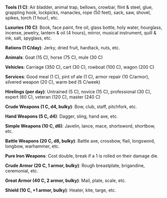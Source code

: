 **Tools (1 C)**: Air bladder, animal trap, bellows, crowbar, flint & steel, glue, grappling hook, lockpicks, manacles, rope (50 feet), sack, saw, shovel, spikes, torch (1 hour), etc.

**Luxuries (10 C)**: Book, face paint, fire oil, glass bottle, holy water, hourglass, incense, jewelry, lantern & oil (4 hours), mirror, musical instrument, quill & ink, salt, spyglass, etc.

**Rations (1 C/day)**: Jerky, dried fruit, hardtack, nuts, etc.

**Animals**: Goat (15 C), horse (75 C), mule (30 C)

**Vehicles**: Carriage (350 C), cart (30 C), rowboat (100 C), wagon (200 C)

**Services**: Good meal (1 C), pint of ale (1 C), armor repair (10 C/armor), silvered weapon (20 C), warm bed (5 C/week)

**Hirelings (per day)**: Untrained (5 C), novice (15 C), professional (30 C), expert (60 C), veteran (120 C), master (240 C)

**Crude Weapons (1 C, d4, bulky)**: Bow, club, staff, pitchfork, etc.

**Hand Weapons (5 C, d4)**: Dagger, sling, hand axe, etc.

**Simple Weapons (10 C, d6)**: Javelin, lance, mace, shortsword, shortbow, etc.

**Battle Weapons (20 C, d8, bulky)**: Battle axe, crossbow, flail, longsword, longbow, warhammer, etc.

**Pure Iron Weapons**: Cost double, break if a 1 is rolled on their damage die.

**Crude Armor (20 C, 1 armor, bulky)**: Rough breastplate, brigandine, ceremonial, etc.

**Great Armor (40 C, 2 armor, bulky)**: Mail, plate, scale, etc.

**Shield (10 C, +1 armor, bulky)**: Heater, kite, targe, etc.